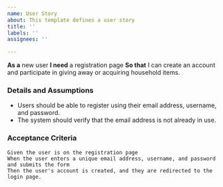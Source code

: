 ```yaml
---
name: User Story
about: This template defines a user story
title: ''
labels: ''
assignees: ''

---
```


**As a** new user
**I need** a registration page
**So that** I can create an account and participate in giving away or acquiring household items.

### Details and Assumptions
* Users should be able to register using their email address, username, and password.
* The system should verify that the email address is not already in use.

### Acceptance Criteria
```gherkin
Given the user is on the registration page
When the user enters a unique email address, username, and password and submits the form
Then the user's account is created, and they are redirected to the login page.
